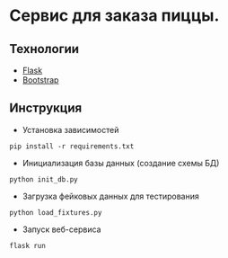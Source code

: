 # Сервис для заказа пиццы.

## Технологии

* [Flask](http://flask.pocoo.org/)
* [Bootstrap](https://getbootstrap.com)

## Инструкция

* Установка зависимостей
```
pip install -r requirements.txt
```

* Инициализация базы данных (создание схемы БД)
```
python init_db.py
```

* Загрузка фейковых данных для тестирования
```
python load_fixtures.py
```

* Запуск веб-сервиса
```
flask run
```
